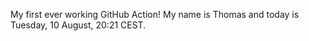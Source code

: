My first ever working GitHub Action!
My name is Thomas and today is Tuesday, 10 August, 20:21 CEST. 
